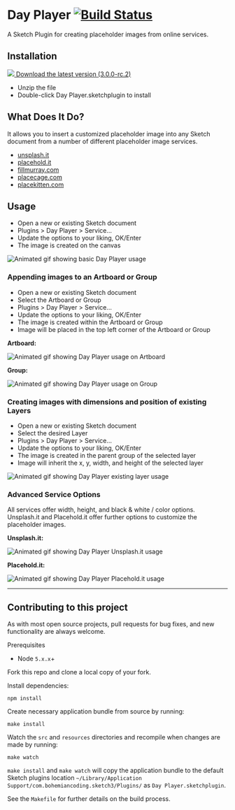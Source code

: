 # Day Player [![Build Status](https://travis-ci.org/tylergaw/day-player.svg)](https://travis-ci.org/tylergaw/day-player)
A Sketch Plugin for creating placeholder images from online services.

## Installation

[![](https://cl.ly/3z1W0E1Z1s3L/dayplayer-download.jpg) Download the latest version (3.0.0-rc.2)](http://day-player.s3-website-us-east-1.amazonaws.com/releases/DayPlayer-3.0.0-rc.2.zip)
- Unzip the file
- Double-click Day Player.sketchplugin to install

## What Does It Do?
It allows you to insert a customized placeholder image into any Sketch document from a number
of different placeholder image services.

 - [unsplash.it](http://unsplash.it/)
 - [placehold.it](http://placehold.it/)
 - [fillmurray.com](http://www.fillmurray.com/)
 - [placecage.com](http://www.placecage.com/)
 - [placekitten.com](http://placekitten.com/)

## Usage
 - Open a new or existing Sketch document
 - Plugins > Day Player > Service...
 - Update the options to your liking, OK/Enter
 - The image is created on the canvas

![Animated gif showing basic Day Player usage](https://d3vv6lp55qjaqc.cloudfront.net/items/1q2S3E2B333G2m382A1v/Screen%20Recording%202016-11-13%20at%2001.52%20PM.gif)

### Appending images to an Artboard or Group
- Open a new or existing Sketch document
- Select the Artboard or Group
- Plugins > Day Player > Service...
- Update the options to your liking, OK/Enter
- The image is created within the Artboard or Group
- Image will be placed in the top left corner of the Artboard or Group

**Artboard:**

![Animated gif showing Day Player usage on Artboard](https://d3vv6lp55qjaqc.cloudfront.net/items/2P1n0t0H1o0y0E1J1I3t/Screen%20Recording%202016-11-13%20at%2001.58%20PM.gif)

**Group:**

![Animated gif showing Day Player usage on Group](https://d3vv6lp55qjaqc.cloudfront.net/items/3W0l0d0t322B1n0p1a3V/Screen%20Recording%202016-11-13%20at%2002.00%20PM.gif)

### Creating images with dimensions and position of existing Layers
- Open a new or existing Sketch document
- Select the desired Layer
- Plugins > Day Player > Service...
- Update the options to your liking, OK/Enter
- The image is created in the parent group of the selected layer
- Image will inherit the x, y, width, and height of the selected layer

![Animated gif showing Day Player existing layer usage](https://d3vv6lp55qjaqc.cloudfront.net/items/0c1x3l0m1r473F1s0q1h/Screen%20Recording%202016-11-13%20at%2002.10%20PM.gif)

### Advanced Service Options

All services offer width, height, and black & white / color options. Unsplash.it and Placehold.it offer further options to customize the placeholder images.

**Unsplash.it:**

![Animated gif showing Day Player Unsplash.it usage](https://d3vv6lp55qjaqc.cloudfront.net/items/3a1g161P1S0r0J2g030Y/Screen%20Recording%202016-11-13%20at%2002.15%20PM.gif)

**Placehold.it:**

![Animated gif showing Day Player Placehold.it usage](https://d3vv6lp55qjaqc.cloudfront.net/items/2H2w0o3U2A1U3D2Q3B1t/Screen%20Recording%202016-11-13%20at%2002.18%20PM.gif)

-------

## Contributing to this project

As with most open source projects, pull requests for bug fixes, and new functionality are always welcome.

Prerequisites

- Node `5.x.x`+

Fork this repo and clone a local copy of your fork.

Install dependencies:

```
npm install
```

Create necessary application bundle from source by running:

```
make install
```

Watch the `src` and `resources` directories and recompile when changes are made by running:

```
make watch
```

`make install` and `make watch` will copy the application bundle to the default Sketch plugins location `~/Library/Application Support/com.bohemiancoding.sketch3/Plugins/` as `Day Player.sketchplugin`.

See the `Makefile` for further details on the build process.
